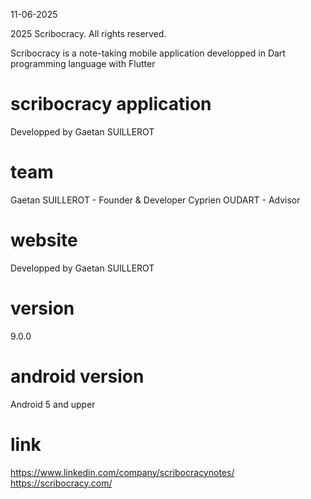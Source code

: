 11-06-2025

2025 Scribocracy. All rights reserved.

Scribocracy is a note-taking mobile application developped in Dart programming language with Flutter

# scribocracy application
Developped by Gaetan SUILLEROT

# team
Gaetan SUILLEROT - Founder & Developer
Cyprien OUDART - Advisor

# website
Developped by Gaetan SUILLEROT

# version
9.0.0

# android version
Android 5 and upper

# link
https://www.linkedin.com/company/scribocracynotes/
https://scribocracy.com/
